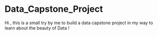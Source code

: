 # Data_Capstone_Project
Hi , this is a small try by me to build a data capstone project in my way to learn about the beauty of Data !
